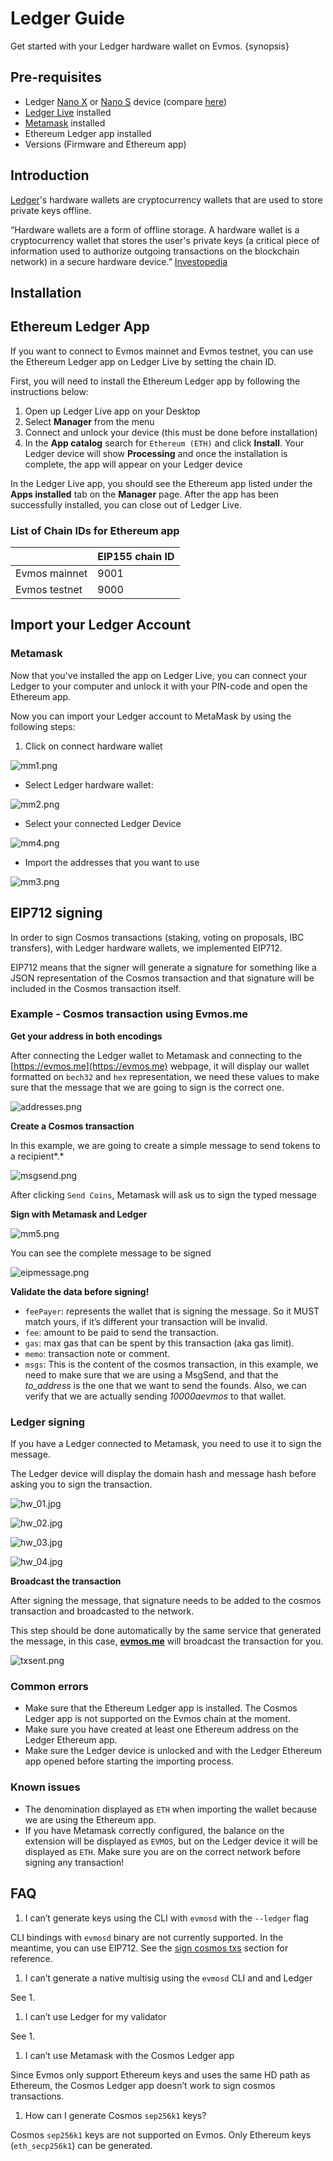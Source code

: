 # Ledger Guide

Get started with your Ledger hardware wallet on Evmos. {synopsis}

## Pre-requisites

- Ledger [Nano X](https://shop.ledger.com/pages/ledger-nano-x) or [Nano S](https://shop.ledger.com/products/ledger-nano-s) device (compare [here](https://shop.ledger.com/pages/hardware-wallets-comparison))
- [Ledger Live](https://www.ledger.com/ledger-live) installed
- [Metamask](https://metamask.io) installed
- Ethereum Ledger app installed
- Versions (Firmware and Ethereum app)

## Introduction

[Ledger](https://www.ledger.com/)'s hardware wallets are cryptocurrency wallets that are used to store private keys offline.

“Hardware wallets are a form of offline storage. A hardware wallet is a cryptocurrency wallet that stores the user's private keys (a critical piece of information used to authorize outgoing transactions on the blockchain network) in a secure hardware device.”
[Investopedia](https://www.investopedia.com/terms/l/ledger-wallet.asp)

## Installation

## Ethereum Ledger App

If you want to connect to Evmos mainnet and Evmos testnet, you can use the Ethereum Ledger app on Ledger Live by setting the chain ID.

First, you will need to install the Ethereum Ledger app by following the instructions below:

1. Open up Ledger Live app on your Desktop
2. Select **Manager** from the menu
3. Connect and unlock your device (this must be done before installation)
4. In the **App catalog** search for `Ethereum (ETH)` and click **Install**. Your Ledger device will show **Processing** and once the installation is complete, the app will appear on your Ledger device

In the Ledger Live app, you should see the Ethereum app listed under the **Apps installed** tab on the **Manager** page. After the app has been successfully installed, you can close out of Ledger Live.

### List of Chain IDs for Ethereum app

|  | EIP155 chain ID |
| --- | --- |
| Evmos mainnet | 9001 |
| Evmos testnet | 9000 |

## Import your Ledger Account

### Metamask

Now that you've installed the app on Ledger Live, you can connect your Ledger to your computer and unlock it with your PIN-code and open the Ethereum app.

Now you can import your Ledger account to MetaMask by using the following steps:

1. Click on connect hardware wallet

![mm1.png](./../img/mm1.png)

- Select Ledger hardware wallet:

![mm2.png](./../img/mm2.png)

- Select your connected Ledger Device

![mm4.png](./../img/mm4.png)

- Import the addresses that you want to use

![mm3.png](./../img/mm3.png)

## EIP712 signing

In order to sign Cosmos transactions (staking, voting on proposals, IBC transfers), with Ledger hardware wallets, we implemented EIP712.

EIP712 means that the signer will generate a signature for something like a JSON representation of the Cosmos transaction and that signature will be included in the Cosmos transaction itself.

### Example - Cosmos transaction using Evmos.me

**Get your address in both encodings**

After connecting the Ledger wallet to Metamask and connecting to the [https://evmos.me](https://evmos.me) webpage, it will display our wallet formatted on `bech32` and `hex` representation, we need these values to make sure that the message that we are going to sign is the correct one.

![addresses.png](./../img/addresses.png)

**Create a Cosmos transaction**

In this example, we are going to create a simple message to send tokens to a recipient*.*

![msgsend.png](./../img/msgsend.png)

After clicking `Send Coins`, Metamask will ask us to sign the typed message

**Sign with Metamask and Ledger**

![mm5.png](./../img/mm5.png)

You can see the complete message to be signed

![eipmessage.png](./../img/eipmessage.png)

**Validate the data before signing!**

- `feePayer`: represents the wallet that is signing the message. So it MUST match yours, if it’s different your transaction will be invalid.
- `fee`: amount to be paid to send the transaction.
- `gas`: max gas that can be spent by this transaction (aka gas limit).
- `memo`: transaction note or comment.
- `msgs`: This is the content of the cosmos transaction, in this example, we need to make sure that we are using a MsgSend, and that the *to_address* is the one that we want to send the founds. Also, we can verify that we are actually sending *10000aevmos* to that wallet.

### **Ledger signing**

If you have a Ledger connected to Metamask, you need to use it to sign the message.

The Ledger device will display the domain hash and message hash before asking you to sign the transaction.

![hw_01.jpg](./../img/hw_01.jpg)

![hw_02.jpg](./../img/hw_02.jpg)

![hw_03.jpg](./../img/hw_03.jpg)

![hw_04.jpg](./../img/hw_04.jpg)

**Broadcast the transaction**

After signing the message, that signature needs to be added to the cosmos transaction and broadcasted to the network.

This step should be done automatically by the same service that generated the message, in this case, **[evmos.me](http://evmos.me)** will broadcast the transaction for you.

![txsent.png](./../img/txsent.png)

### Common errors

- Make sure that the Ethereum Ledger app is installed. The Cosmos Ledger app is not supported on the Evmos chain at the moment.
- Make sure you have created at least one Ethereum address on the Ledger Ethereum app.
- Make sure the Ledger device is unlocked and with the Ledger Ethereum app opened before starting the importing process.

### Known issues

- The denomination displayed as `ETH` when importing the wallet because we are using the Ethereum app.
- If you have Metamask correctly configured, the balance on the extension will be displayed as `EVMOS`, but on the Ledger device it will be displayed as `ETH`. Make sure you are on the correct network before signing any transaction!

## FAQ

1. I can’t generate keys using the CLI with `evmosd` with the `--ledger` flag

CLI bindings with `evmosd` binary are not currently supported. In the meantime, you can use EIP712. See the [sign cosmos txs](#cosmos-transactions) section for reference.

1. I can’t generate a native multisig using the `evmosd` CLI and and Ledger

See 1.

1. I can’t use Ledger for my validator

See 1.

1. I can’t use Metamask with the Cosmos Ledger app

Since Evmos only support Ethereum keys and uses the same HD path as Ethereum, the Cosmos Ledger app doesn’t work to sign cosmos transactions.

1. How can I generate Cosmos `sep256k1` keys?

Cosmos `sep256k1` keys are not supported on Evmos. Only Ethereum keys (`eth_secp256k1`)  can be generated.

